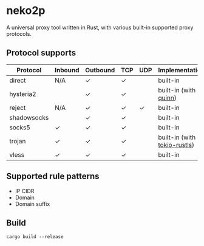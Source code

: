 # neko2p

A universal proxy tool written in Rust, with various built-in supported proxy protocols.

## Protocol supports

|Protocol   |Inbound|Outbound|TCP    |UDP    |Implementation|
|-----------|-------|--------|-------|-------|--------------|
|direct     |N/A    |&check; |&check;|       |built-in      |
|hysteria2  |       |&check; |&check;|       |built-in (with [quinn](https://github.com/quinn-rs/quinn))|
|reject     |N/A    |&check; |&check;|&check;|built-in      |
|shadowsocks|       |&check; |&check;|       |built-in      |
|socks5     |&check;|&check; |&check;|       |built-in      |
|trojan     |&check;|&check; |&check;|       |built-in (with [tokio-rustls](https://github.com/rustls/tokio-rustls))|
|vless      |&check;|&check; |&check;|       |built-in      |

## Supported rule patterns

* IP CIDR
* Domain
* Domain suffix

## Build

```shell
cargo build --release
```
